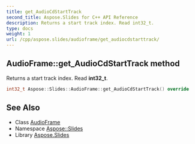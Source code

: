 ```yaml
---
title: get_AudioCdStartTrack
second_title: Aspose.Slides for C++ API Reference
description: Returns a start track index. Read int32_t.
type: docs
weight: 1
url: /cpp/aspose.slides/audioframe/get_audiocdstarttrack/
---
```

## AudioFrame::get_AudioCdStartTrack method


Returns a start track index. Read **int32_t**.

```cpp
int32_t Aspose::Slides::AudioFrame::get_AudioCdStartTrack() override
```

## See Also

* Class [AudioFrame](../)
* Namespace [Aspose::Slides](../../)
* Library [Aspose.Slides](../../../)
